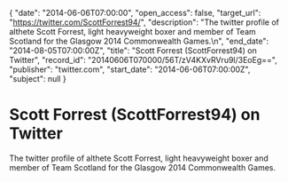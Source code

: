 {
  "date": "2014-06-06T07:00:00", 
  "open_access": false, 
  "target_url": "https://twitter.com/ScottForrest94/", 
  "description": "The twitter profile of althete Scott Forrest, light heavyweight boxer and member of Team Scotland for the Glasgow 2014 Commonwealth Games.\n", 
  "end_date": "2014-08-05T07:00:00Z", 
  "title": "Scott Forrest (ScottForrest94) on Twitter", 
  "record_id": "20140606T070000/56T/zV4KXvRVru9l/3EoEg==", 
  "publisher": "twitter.com", 
  "start_date": "2014-06-06T07:00:00Z", 
  "subject": null
}

# Scott Forrest (ScottForrest94) on Twitter

The twitter profile of althete Scott Forrest, light heavyweight boxer and member of Team Scotland for the Glasgow 2014 Commonwealth Games.
